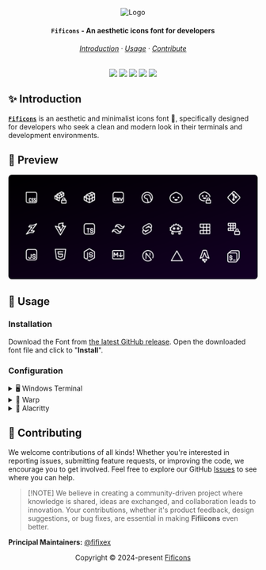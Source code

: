 <p align="center">
  <img src="https://github.com/user-attachments/assets/ba61ed9f-6689-4cce-8e00-2611bc44bf33" width="100" alt="Logo"/><br/>
  <h4 align="center"><strong><code>Fificons</code></strong> - An aesthetic icons font for developers</h4>
</p>

<h6 align="center">

[Introduction](/#-introduction) · [Usage](/#-usage) · [Contribute][github-issues-link]

</h6>

<div align="center">

[![][github-stars-badge]][github-stars-link]
[![][github-issues-badge]][github-issues-link]
[![][github-contributors-badge]][github-contributors-link]
[![][github-forks-badge]][github-forks-link]
[![][github-license-badge]][github-license-link]<br>

</div>

## ✨ Introduction

[**`Fificons`**](/) is an aesthetic and minimalist icons font 🎨, specifically designed for developers who seek a clean and modern look in their terminals and development environments.

## 🎨 Preview
<img src="assets/preview.webp"/>

## 🍁 Usage
### Installation

Download the Font from
[the latest GitHub release](https://github.com/Fifixex/fificons/releases/latest).
Open the downloaded font file and click to "**Install**".

### Configuration
<details>
<summary>🖥️ Windows Terminal</summary>
&nbsp;

- *Manual* : Open the **Windows Terminal** settings file (`settings.json`).
```json
{
  "profiles":
    {
        "defaults":
        {
            "font":
            {
                "face": "Fira Code Retina, Fificons",
                "size": 12
            },
        },
    }
}
```
</details>
<details>
  <summary>🦀 Warp</summary>
  soon
</details>
<details>
  <summary>🌺 Alacritty</summary>
  soon
</details>


## 🤝 Contributing

We welcome contributions of all kinds! Whether you're interested in reporting issues, submitting feature requests, or improving the code, we encourage you to get involved. Feel free to explore our GitHub [Issues][github-issues-link] to see where you can help.

> \[!NOTE]
> We believe in creating a community-driven project where knowledge is shared, ideas are exchanged, and collaboration leads to innovation.
> Your contributions, whether it's product feedback, design suggestions, or bug fixes, are essential in making **Fifiicons** even better.

**Principal Maintainers:** [@fifixex](https://github.com/Fifixex)


<p align="center">
	Copyright &copy; 2024-present <a href="https://github.com/Fifixex/fificons" target="_blank">Fificons</a>
</p>

[github-stars-link]: https://github.com/Fifixex/fificons/network/stargazers
[github-stars-badge]: https://img.shields.io/github/stars/Fifixex/fificons?color=ff99c8&labelColor=black&style=flat-square
[github-license-link]: https://github.com/Fifixex/fificons/blob/master/LICENSE
[github-license-badge]: https://img.shields.io/badge/license-MIT-white?color=fcf6bd&labelColor=black&style=flat-square
[github-forks-link]: https://github.com/Fifixex/fificons/network/members
[github-forks-badge]: https://img.shields.io/github/forks/Fifixex/fificons?color=d0f4de&labelColor=black&style=flat-square
[github-issues-link]: https://github.com/Fifixex/fificons/issues
[github-issues-badge]: https://img.shields.io/github/issues/Fifixex/fificons?color=a9def9&labelColor=black&style=flat-square
[github-contributors-link]: https://github.com/Fifixex/fificons/graphs/contributors
[github-contributors-badge]: https://img.shields.io/github/contributors/Fifixex/fificons?color=e4c1f9&labelColor=black&style=flat-square
